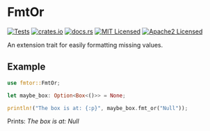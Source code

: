 # FmtOr

[![Tests](https://github.com/TyPR124/fmtor/workflows/stable/badge.svg)](https://github.com/TyPR124/fmtor/actions?query=workflow%3Astable)
[![crates.io](https://meritbadge.herokuapp.com/fmtor)](https://crates.io/crates/fmtor)
[![docs.rs](https://docs.rs/fmtor/badge.svg)](https://docs.rs/fmtor)
[![MIT Licensed](https://img.shields.io/badge/license-MIT-blue.svg)](./LICENSE-MIT)
[![Apache2 Licensed](https://img.shields.io/badge/license-Apache2-blue.svg)](./LICENSE-APACHE)

An extension trait for easily formatting missing values.

## Example

```rust
use fmtor::FmtOr;

let maybe_box: Option<Box<()>> = None;

println!("The box is at: {:p}", maybe_box.fmt_or("Null"));
```

Prints: *The box is at: Null*

